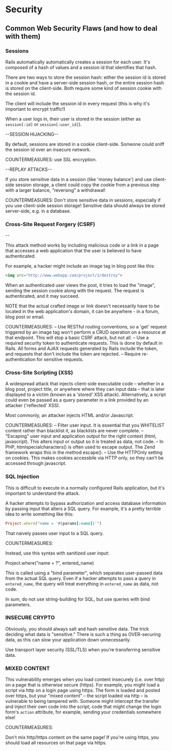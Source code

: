 # Security

## Common Web Security Flaws (and how to deal with them)

### Sessions


Rails automatically automatically creates a session for each user. It's composed of a hash of values and a session id that identifies that hash.

There are two ways to store the session hash: either the session id is stored in a cookie and have a server-side session hash, or the entire session hash is stored on the client-side. Both require some kind of session cookie with the session id.

The client will include the session id in every request (this is why it's important to encrypt traffic!)

When a user logs in, their user is stored in the session (either as `session[:id]` or `session[:user_id]`).

--SESSION HIJACKING--

By default, sessions are stored in a cookie client-side. Someone could sniff the session id over an insecure network.

COUNTERMEASURES: use SSL encryption.

--REPLAY ATTACKS--

If you store sensitive data in a session (like 'money balance') and use client-side session storage, a client could copy the cookie from a previous step with a larger balance, "reversing" a withdrawal!

COUNTERMEASURES: Don't store sensitive data in sessions, especially if you use client-side session storage! Sensitive data should always be stored server-side, e.g. in a database.


### Cross-Site Request Forgery (CSRF)
--

This attack method works by including malicious code or a link in a page that accesses a web application that the user is believed to have authenticated.

For example, a hacker might include an image tag in blog post like this:

```html
<img src="http://www.webapp.com/project/1/destroy">
```

When an authenticated user views the post, it tries to load the "image", sending the session cookie along with the request. The request is authenticated, and it may succeed.

NOTE that the actual crafted image or link doesn't necessarily have to be located in the web application's domain, it can be anywhere - in a forum, blog post or email.

COUNTERMEASURES:
  – Use RESTful routing conventions, so a 'get' request triggered by an image tag won't perform a CRUD operation on a resource at that endpoint. This will stop a basic CSRF attack, but not all.
  – Use a required security token to authenticate requests. This is done by default in Rails. All forms and AJAX requests generated by Rails include the token, and requests that don't include the token are rejected.
  – Require re-authentication for sensitive requests.


### Cross-Site Scripting (XSS)


A widespread attack that injects client-side executable code – whether in a blog post, project title, or anywhere where they can input data – that is later displayed to a victim (known as a 'stored' XSS attack). Alternatively, a script could even be passed as a query parameter in a link provided by an attacker ('reflected' XSS).

Most commonly, an attacker injects HTML and/or Javascript.

COUNTERMEASURES:
  – Filter user input. It is essential that you WHITELIST content rather than blacklist it, as blacklists are never complete.
  – "Escaping" user input and application output for the right context (html, javascript). This alters input or output so it is treated as data, not code.
    – In PHP, htmlspecialcharacters() is often used to escape output. The Zend framework wraps this in the method escape().
  – Use the HTTPOnly setting on cookies. This makes cookies accessbile via HTTP only, so they can't be accessed through javascript.


### SQL Injection


This is difficult to execute in a normally configured Rails application, but it's important to understand the attack.

A hacker attempts to bypass authorization and access database information by passing input that alters a SQL query. For example, it's a pretty terrible idea to write something like this:

```ruby
Project.where("name = '#{params[:name]}'")
```

That naively passes user input to a SQL query.

COUNTERMEASURES:

Instead, use this syntax with sanitized user input:

  Project.where("name = ?", entered_name)

This is called using a "bind parameter", which separates user-passed data from the actual SQL query. Even if a hacker attempts to pass a query in `entered_name`, the query will treat everything in `entered_name` as data, not code.

In sum, do not use string-building for SQL, but use queries with bind parameters.


### INSECURE CRYPTO


Obviously, you should always salt and hash sensitive data. The trick deciding what data is "sensitive." There is such a thing as OVER-securing data, as this can slow your application down unnecessarily.

Use transport layer security (SSL/TLS) when you're transferring sensitive data.


### MIXED CONTENT


This vulnerability emerges when you load content insecurely (i.e. over http) on a page that is otherwise secure (https). For example, you might load a script via http on a login page using https. The form is loaded and posted over https, but your "mixed content" – the script loaded via http – is vulnerable to being tampered with. Someone might intercept the transfer and inject their own code into the script; code that might change the login form's `action` attribute, for example, sending your credentials somewhere else!

COUNTERMEASURES:

Don't mix http/https content on the same page! If you're using https, you should load all resources on that page via https.
